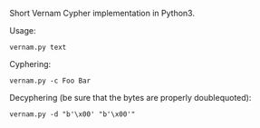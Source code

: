 Short Vernam Cypher implementation in Python3.

Usage: 

`` vernam.py text ``

Cyphering:

``vernam.py -c Foo Bar``

Decyphering (be sure that the bytes are properly doublequoted):

``vernam.py -d "b'\x00' "b'\x00'" ``

